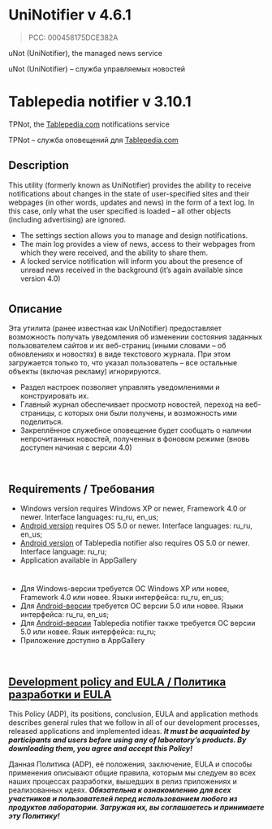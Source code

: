 # UniNotifier v 4.6.1
> PCC: 000458175DCE382A


uNot (UniNotifier), the managed news service

uNot (UniNotifier) – служба управляемых новостей



# Tablepedia notifier v 3.10.1


TPNot, the [Tablepedia.com](http://tablepedia.com) notifications service

TPNot – служба оповещений для [Tablepedia.com](http://tablepedia.com)



## Description

This utility (formerly known as UniNotifier) provides the ability to receive notifications about changes in the state of user-specified sites and their webpages (in other words, updates and news) in the form of a text log. In this case, only what the user specified is loaded – all other objects (including advertising) are ignored.

- The settings section allows you to manage and design notifications.
- The main log provides a view of news, access to their webpages from which they were received, and the ability to share them.
- A locked service notification will inform you about the presence of unread news received in the background (it’s again available since version 4.0)

#

## Описание

Эта утилита (ранее известная как UniNotifier) предоставляет возможность получать уведомления об изменении состояния заданных пользователем сайтов и их веб-страниц (иными словами – об обновлениях и новостях) в виде текстового журнала. При этом загружается только то, что указал пользователь – все остальные объекты (включая рекламу) игнорируются.

- Раздел настроек позволяет управлять уведомлениями и конструировать их.
- Главный журнал обеспечивает просмотр новостей, переход на веб-страницы, с которых они были получены, и возможность ими поделиться.
- Закреплённое служебное оповещение будет сообщать о наличии непрочитанных новостей, полученных в фоновом режиме (вновь доступен начиная с версии 4.0)

&nbsp;



## Requirements / Требования

- Windows version requires Windows XP or newer, Framework 4.0 or newer. Interface languages: ru_ru, en_us;
- [Android version](https://play.google.com/store/apps/details?id=com.RD_AAOW.UniNotifier) requires OS 5.0 or newer. Interface languages: ru_ru, en_us;
- [Android version](https://play.google.com/store/apps/details?id=com.RD_AAOW.TablepediaNotifier) of Tablepedia notifier also requires OS 5.0 or newer. Interface language: ru_ru;
- Application available in AppGallery

#

- Для Windows-версии требуется ОС Windows XP или новее, Framework 4.0 или новее. Языки интерфейса: ru_ru, en_us;
- Для [Android-версии](https://play.google.com/store/apps/details?id=com.RD_AAOW.UniNotifier) требуется ОС версии 5.0 или новее. Языки интерфейса: ru_ru, en_us;
- Для [Android-версии](https://play.google.com/store/apps/details?id=com.RD_AAOW.TablepediaNotifier) Tablepedia notifier также требуется ОС версии 5.0 или новее. Язык интерфейса: ru_ru;
- Приложение доступно в AppGallery

&nbsp;



## [Development policy and EULA / Политика разработки и EULA](https://adslbarxatov.github.io/ADP)

This Policy (ADP), its positions, conclusion, EULA and application methods
describes general rules that we follow in all of our development processes, released applications and implemented ideas.
***It must be acquainted by participants and users before using any of laboratory’s products.
By downloading them, you agree and accept this Policy!***

Данная Политика (ADP), её положения, заключение, EULA и способы применения
описывают общие правила, которым мы следуем во всех наших процессах разработки, вышедших в релиз приложениях
и реализованных идеях.
***Обязательна к ознакомлению для всех участников и пользователей перед использованием любого из продуктов лаборатории.
Загружая их, вы соглашаетесь и принимаете эту Политику!***
